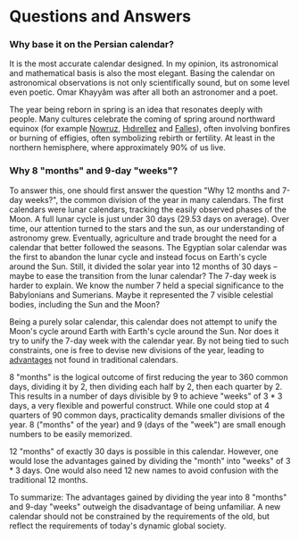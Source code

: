 # Questions and Answers

### Why base it on the Persian calendar?

It is the most accurate calendar designed. In my opinion, its astronomical and mathematical basis is also the most elegant. Basing the calendar on astronomical observations is not only scientifically sound, but on some level even poetic. Omar Khayyâm was after all both an astronomer and a poet.

The year being reborn in spring is an idea that resonates deeply with people. Many cultures celebrate the coming of spring around northward equinox (for example [Nowruz](https://en.wikipedia.org/wiki/Nowruz), [Hıdırellez](https://en.wikipedia.org/wiki/H%C4%B1d%C4%B1rellez) and [Falles](https://en.wikipedia.org/wiki/Falles)), often involving bonfires or burning of effigies, often symbolizing rebirth or fertility. At least in the northern hemisphere, where approximately 90% of us live.

### Why 8 "months" and 9-day "weeks"?

To answer this, one should first answer the question "Why 12 months and 7-day weeks?", the common division of the year in many calendars. The first calendars were lunar calendars, tracking the easily observed phases of the Moon. A full lunar cycle is just under 30 days (29.53 days on average). Over time, our attention turned to the stars and the sun, as our understanding of astronomy grew. Eventually, agriculture and trade brought the need for a calendar that better followed the seasons. The Egyptian solar calendar was the first to abandon the lunar cycle and instead focus on Earth's cycle around the Sun. Still, it divided the solar year into 12 months of 30 days – maybe to ease the transition from the lunar calendar? The 7-day week is harder to explain. We know the number 7 held a special significance to the Babylonians and Sumerians. Maybe it represented the 7 visible celestial bodies, including the Sun and the Moon?

Being a purely solar calendar, this calendar does not attempt to unify the Moon's cycle around Earth with Earth's cycle around the Sun. Nor does it try to unify the 7-day week with the calendar year. By not being tied to such constraints, one is free to devise new divisions of the year, leading to [advantages](https://www.hermetic.ch/cal_stud/ltc/ltc.htm#advantages) not found in traditional calendars.

8 "months" is the logical outcome of first reducing the year to 360 common days, dividing it by 2, then dividing each half by 2, then each quarter by 2. This results in a number of days divisible by 9 to achieve "weeks" of 3 * 3 days, a very flexible and powerful construct. While one could stop at 4 quarters of 90 common days, practicality demands smaller divisions of the year. 8 ("months" of the year) and 9 (days of the "week") are small enough numbers to be easily memorized.

12 "months" of exactly 30 days is possible in this calendar. However, one would lose the advantages gained by dividing the "month" into "weeks" of 3 * 3 days. One would also need 12 new names to avoid confusion with the traditional 12 months.

To summarize: The advantages gained by dividing the year into 8 "months" and 9-day "weeks" outweigh the disadvantage of being unfamiliar. A new calendar should not be constrained by the requirements of the old, but reflect the requirements of today's dynamic global society.
